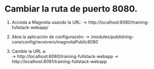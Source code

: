# Cambiar la ruta de puerto 8080.
1. Acceda a Magnolia usando la URL: 
    -> http://localhost:8080/training-fullstack-webapp/

2. Abra la aplicación de configuración: 
    -> /modules/publishing-core/config/receivers/magnoliaPublic8080
    
3. Cambie la URL a:  
    -> http://localhost:8080/training-fullstack-webapp
    -> http://localhost:8081/training-fullstack-webapp